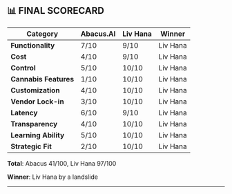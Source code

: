 ## 📊 FINAL SCORECARD

| Category | Abacus.AI | Liv Hana | Winner |
|----------|-----------|----------|--------|
| **Functionality** | 7/10 | 9/10 | Liv Hana |
| **Cost** | 4/10 | 9/10 | Liv Hana |
| **Control** | 5/10 | 10/10 | Liv Hana |
| **Cannabis Features** | 1/10 | 10/10 | Liv Hana |
| **Customization** | 4/10 | 10/10 | Liv Hana |
| **Vendor Lock-in** | 3/10 | 10/10 | Liv Hana |
| **Latency** | 6/10 | 9/10 | Liv Hana |
| **Transparency** | 4/10 | 10/10 | Liv Hana |
| **Learning Ability** | 5/10 | 10/10 | Liv Hana |
| **Strategic Fit** | 2/10 | 10/10 | Liv Hana |

**Total**: Abacus 41/100, Liv Hana 97/100

**Winner**: Liv Hana by a landslide

---
